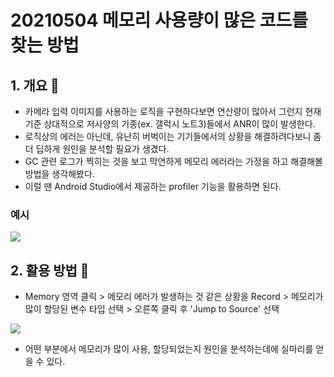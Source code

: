 # 20210504 메모리 사용량이 많은 코드를 찾는 방법

## 1. 개요 📌
- 카메라 입력 이미지를 사용하는 로직을 구현하다보면 연산량이 많아서 그런지 현재 기준 상대적으로 저사양의 기종(ex. 갤럭시 노트3)들에서 ANR이 많이 발생한다.
- 로직상의 에러는 아닌데, 유난히 버벅이는 기기들에서의 상황을 해결하려다보니 좀 더 딥하게 원인을 분석할 필요가 생겼다.
- GC 관련 로그가 찍히는 것을 보고 막연하게 메모리 에러라는 가정을 하고 해결해볼 방법을 생각해봤다.
- 이럴 땐 Android Studio에서 제공하는 profiler 기능을 활용하면 된다.

### 예시

<img src="https://user-images.githubusercontent.com/26498433/117009935-3c2f6180-ad27-11eb-9da9-c053011f72d3.png">


## 2. 활용 방법 📌
- Memory 영역 클릭 > 메모리 에러가 발생하는 것 같은 상황을 Record > 메모리가 많이 할당된 변수 타입 선택 > 오른쪽 클릭 후 'Jump to Source' 선택

<img src="https://user-images.githubusercontent.com/26498433/117010167-7d277600-ad27-11eb-816c-a723afb4aad6.png">

- 어떤 부분에서 메모리가 많이 사용, 할당되었는지 원인을 분석하는데에 실마리를 얻을 수 있다.